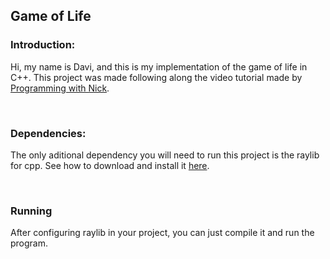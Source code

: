 <h2>Game of Life</h2>
<h3>Introduction:</h3>
<p>Hi, my name is Davi, and this is my implementation of the game of life in C++. This project was made following along the video tutorial made by <a href="https://www.youtube.com/watch?v=daFYGrXq0aw&ab_channel=ProgrammingWithNick">Programming with Nick</a>.</p>

<br>

<h3>Dependencies:</h3>
<p>The only aditional dependency you will need to run this project is the raylib for cpp. See how to download and install it <a href="https://www.raylib.com/">here</a>.</p>

<br>

<h3>Running</h3>
<p>After configuring raylib in your project, you can just compile it and run the program.</p>
